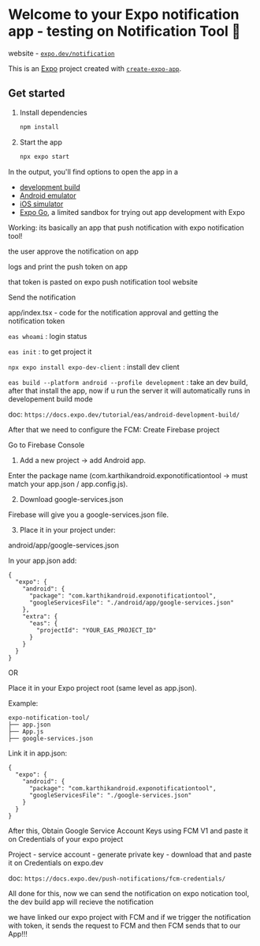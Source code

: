 # Welcome to your Expo notification app - testing on Notification Tool 👋

website - [`expo.dev/notification`](https://expo.dev/notifications)

This is an [Expo](https://expo.dev) project created with [`create-expo-app`](https://www.npmjs.com/package/create-expo-app).

## Get started

1. Install dependencies

   ```bash
   npm install
   ```

2. Start the app

   ```bash
   npx expo start
   ```

In the output, you'll find options to open the app in a

- [development build](https://docs.expo.dev/develop/development-builds/introduction/)
- [Android emulator](https://docs.expo.dev/workflow/android-studio-emulator/)
- [iOS simulator](https://docs.expo.dev/workflow/ios-simulator/)
- [Expo Go](https://expo.dev/go), a limited sandbox for trying out app development with Expo


Working: its basically an app that push notification with expo notification tool!

the user approve the notification on app

logs and print the push token on app

that token is pasted on expo push notification tool website

Send the notification

app/index.tsx - code for the notification approval and getting the notification token

`eas whoami` : login status

`eas init` : to get project it

`npx expo install expo-dev-client` : install dev client

`eas build --platform android --profile development` : take an dev build, after that install the app, now if u run the server it will automatically runs in developement build mode

doc: `https://docs.expo.dev/tutorial/eas/android-development-build/`

After that we need to configure the FCM:
Create Firebase project

Go to Firebase Console

1. Add a new project → add Android app.
   
Enter the package name (com.karthikandroid.exponotificationtool → must match your app.json / app.config.js).

2. Download google-services.json
   
Firebase will give you a google-services.json file.

3. Place it in your project under:
   
android/app/google-services.json

In your app.json add:
```
{
  "expo": {
    "android": {
      "package": "com.karthikandroid.exponotificationtool",
      "googleServicesFile": "./android/app/google-services.json"
    },
    "extra": {
      "eas": {
        "projectId": "YOUR_EAS_PROJECT_ID"
      }
    }
  }
}
```
   OR
   
Place it in your Expo project root (same level as app.json).

Example:
```
expo-notification-tool/
├── app.json
├── App.js
├── google-services.json 
```
Link it in app.json:
```
{
  "expo": {
    "android": {
      "package": "com.karthikandroid.exponotificationtool",
      "googleServicesFile": "./google-services.json"
    }
  }
}
```

After this, Obtain Google Service Account Keys using FCM V1 and paste it on Credentials of your expo project

Project - service account - generate private key - download that and paste it on Credentials on expo.dev

doc: `https://docs.expo.dev/push-notifications/fcm-credentials/`

All done for this, now we can send the notification on expo notication tool, the dev build app will recieve the notification

we have linked our expo project with FCM and if we trigger the notification with token, it sends the request to FCM and then FCM sends that to our App!!!
